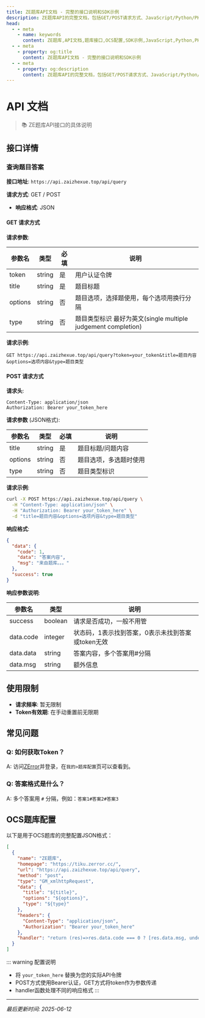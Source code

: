 ```yaml
---
title: ZE题库API文档 - 完整的接口说明和SDK示例
description: ZE题库API的完整文档，包括GET/POST请求方式、JavaScript/Python/PHP SDK示例、OCS配置说明，支持免费题库搜索服务。
head:
  - - meta
    - name: keywords
      content: ZE题库,API文档,题库接口,OCS配置,SDK示例,JavaScript,Python,PHP,网课助手API
  - - meta
    - property: og:title
      content: ZE题库API文档 - 完整的接口说明和SDK示例
  - - meta
    - property: og:description
      content: ZE题库API的完整文档，包括GET/POST请求方式、JavaScript/Python/PHP SDK示例、OCS配置说明，支持免费题库搜索服务
---
```


# API 文档

> 📚 ZE题库API接口的具体说明

## 接口详情

### 查询题目答案

**接口地址**: `https://api.zaizhexue.top/api/query`

**请求方式**: GET / POST

- **响应格式**: JSON

#### GET 请求方式

**请求参数**:

| 参数名 | 类型 | 必填 | 说明 |
|--------|------|------|------|
| token | string | 是 | 用户认证令牌 |
| title | string | 是 | 题目标题 |
| options | string | 否 | 题目选项，选择题使用，每个选项用换行分隔|
| type | string | 否 | 题目类型标识 最好为英文(single multiple judgement completion)|

**请求示例**:
```
GET https://api.zaizhexue.top/api/query?token=your_token&title=题目内容&options=选项内容&type=题目类型
```

#### POST 请求方式

**请求头**:
```
Content-Type: application/json
Authorization: Bearer your_token_here
```

**请求参数** (JSON格式):

| 参数名 | 类型 | 必填 | 说明 |
|--------|------|------|------|
| title | string | 是 | 题目标题/问题内容 |
| options | string | 否 | 题目选项，多选题时使用 |
| type | string | 否 | 题目类型标识 |

**请求示例**:
```bash
curl -X POST https://api.zaizhexue.top/api/query \
  -H "Content-Type: application/json" \
  -H "Authorization: Bearer your_token_here" \
  -d "title=题目内容&options=选项内容&type=题目类型"
```

**响应格式**:

```json
{
  "data": {
    "code": 1,
    "data": "答案内容",
    "msg": "来自题库。。。"
  },
  "success": true
}
```

**响应参数说明**:

| 参数名 | 类型 | 说明 |
|--------|------|------|
| success | boolean | 请求是否成功，一般不用管 |
| data.code | integer | 状态码，1表示找到答案，0表示未找到答案或token无效 |
| data.data | string | 答案内容，多个答案用#分隔 |
| data.msg | string | 额外信息 |





## 使用限制

- **请求频率**: 暂无限制
- **Token有效期**: 在手动重置前无限期



## 常见问题

### Q: 如何获取Token？
A: 访问[ZError](https://tiku.zerror.cc)并登录，在`我的>题库配置`页可以查看到。

### Q: 答案格式是什么？
A: 多个答案用 `#` 分隔，例如：`答案1#答案2#答案3`


## OCS题库配置

以下是用于OCS题库的完整配置JSON格式：

```json
[
  {
    "name": "ZE题库",
    "homepage": "https://tiku.zerror.cc/",
    "url": "https://api.zaizhexue.top/api/query",
    "method": "post",
    "type": "GM_xmlhttpRequest",
    "data": {
      "title": "${title}",
      "options": "${options}",
      "type": "${type}"
    },
    "headers": {
      "Content-Type": "application/json",
      "Authorization": "Bearer your_token_here"
    },
    "handler": "return (res)=>res.data.code === 0 ? [res.data.msg, undefined] : [undefined,res.data.data]"
  }
]
```

::: warning 配置说明
- 将 `your_token_here` 替换为您的实际API令牌
- POST方式使用Bearer认证，GET方式将token作为参数传递
- handler函数处理不同的响应格式
:::


---

*最后更新时间: 2025-06-12*